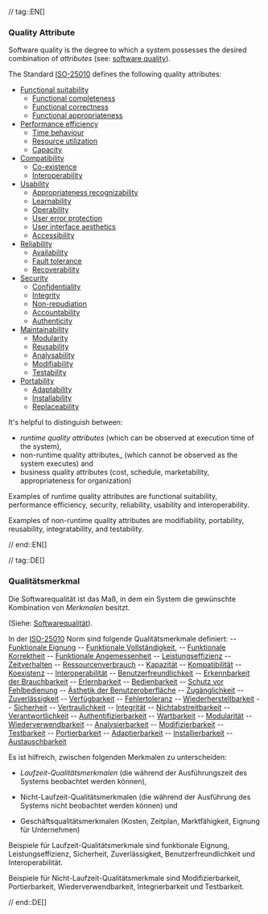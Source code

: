 // tag::EN[]
### Quality Attribute

Software quality is the degree to which a system possesses the desired combination of _attributes_ (see: [software quality](#term-software-quality)).

The Standard [ISO-25010](#term-iso-25010) defines the following quality attributes:

- [Functional suitability](#term-functional-suitability-quality-attribute)
	- [Functional completeness](#term-functional-completeness-quality-attribute)
	- [Functional correctness](#term-functional-correctness-quality-attribute)
	- [Functional appropriateness](#term-functional-appropriateness-quality-attribute)
- [Performance efficiency](#term-performance-efficiency-quality-attribute)
	- [Time behaviour](#term-time-behaviour-quality-attribute)
	- [Resource utilization](#term-resource-utilization-quality-attribute)
	- [Capacity](#term-capacity-quality-attribute)
- [Compatibility](#term-compatibility-quality-attribute)
	- [Co-existence](#term-co-existence-quality-attribute)
	- [Interoperability](#term-interoperability-quality-attribute)
- [Usability](#term-usability-quality-attribute)
	- [Appropriateness recognizability](#term-appropriateness-recognizability-quality-attribute)
	- [Learnability](#term-learnability-quality-attribute)
	- [Operability](#term-operability-quality-attribute)
	- [User error protection](#term-user-error-protection-quality-attribute)
	- [User interface aesthetics](#term-user-interface-aesthetics-quality-attribute)
	- [Accessibility](#term-accessibility-quality-attribute)
- [Reliability](#term-reliability-quality-attribute)
	- [Availability](#term-availability-quality-attribute)
	- [Fault tolerance](#term-fault-tolerance-quality-attribute)
	- [Recoverability](#term-recoverability-quality-attribute)
- [Security](#term-security-quality-attribute)
	- [Confidentiality](#term-confidentiality-quality-attribute)
	- [Integrity](#term-integrity-quality-attribute)
	- [Non-repudiation](#term-non-repudiation-quality-attribute)
	- [Accountability](#term-accountability-quality-attribute)
	- [Authenticity](#term-authenticity-quality-attribute)
- [Maintainability](#term-maintainability-quality-attribute)
	- [Modularity](#term-modularity-quality-attribute)
	- [Reusability](#term-reusability-quality-attribute)
	- [Analysability](#term-analysability-quality-attribute)
	- [Modifiability](#term-modifiability-quality-attribute)
	- [Testability](#term-testability-quality-attribute)
- [Portability](#term-portability-quality-attribute)
	- [Adaptability](#term-adaptability-quality-attribute)
	- [Installability](#term-installability-quality-attribute)
	- [Replaceability](#term-replaceability-quality-attribute)


It's helpful to distinguish between:

* _runtime quality attributes_ (which can be observed at execution time of the system),
* non-runtime quality attributes_ (which cannot be observed as the system executes) and
* business quality attributes (cost, schedule, marketability, appropriateness for organization)

Examples of runtime quality attributes are functional suitability, performance efficiency, security, reliability, usability and interoperability.

Examples of non-runtime quality attributes are modifiability, portability, reusability, integratability, and testability.

// end::EN[]

// tag::DE[]
### Qualitätsmerkmal

Die Softwarequalität ist das Maß, in dem ein System die gewünschte
Kombination von *Merkmalen* besitzt.

(Siehe: [Softwarequalität](#term-software-quality)).

In der [ISO-25010](#term-iso-25010) Norm sind folgende Qualitätsmerkmale
definiert: -- [Funktionale Eignung](#term-functional-suitability-quality-attribute) -- [Funktionale
Vollständigkeit,](#term-functional-completeness-quality-attribute) -- [Funktionale
Korrektheit](#term-functional-correctness-quality-attribute) -- [Funktionale
Angemessenheit](#term-functional-suitability-quality-attribute) -- [Leistungseffizienz](#term-performance-efficiency-quality-attribute)
-- [Zeitverhalten](#term-time-behaviour-quality-attribute) --
[Ressourcenverbrauch](#term-resource-utilization-quality-attribute) -- [Kapazität](#term-capacity-quality-attribute) --
[Kompatibilität](#term-compatibility-quality-attribute) -- [Koexistenz](#term-co-existence-quality-attribute) --
[Interoperabilität](#term-interoperability-quality-attribute) --
[Benutzerfreundlichkeit](#term-usability-quality-attribute) --
[Erkennbarkeit der Brauchbarkeit](#term-appropriateness-recognizability-quality-attribute) --
[Erlernbarkeit](#term-learnability-quality-attribute) -- [Bedienbarkeit](#term-operability-quality-attribute) --
[Schutz vor Fehlbedienung](#term-user-error-protection-quality-attribute) -- [Ästhetik der
Benutzeroberfläche](#term-user-interface-aesthetics-quality-attribute) -- [Zugänglichkeit](#term-accessibility-quality-attribute)
-- [Zuverlässigkeit](#term-reliability-quality-attribute) -- [Verfügbarkeit](#term-availability-quality-attribute)
-- [Fehlertoleranz](#term-fault-tolerance-quality-attribute) --
[Wiederherstellbarkeit](#term-recoverability-quality-attribute) -- [Sicherheit](#term-security-quality-attribute)
-- [Vertraulichkeit](#term-confidentiality-quality-attribute) -- [Integrität](#term-integrity-quality-attribute) --
[Nichtabstreitbarkeit](#term-non-repudiation-quality-attribute) --
[Verantwortlichkeit](#term-accountability-quality-attribute) --
[Authentifizierbarkeit](#term-authenticity-quality-attribute) -- [Wartbarkeit](#term-maintainability-quality-attribute)
-- [Modularität](#term-modularity-quality-attribute) --
[Wiederverwendbarkeit](#term-reusability-quality-attribute) --
[Analysierbarkeit](#term-analysability-quality-attribute) --
[Modifizierbarkeit](#term-modifiability-quality-attribute) --
[Testbarkeit](#term-testability-quality-attribute) -- [Portierbarkeit](#term-portability-quality-attribute) --
[Adaptierbarkeit](#term-adaptability-quality-attribute) -- [Installierbarkeit](#term-installability-quality-attribute)
-- [Austauschbarkeit](#term-replaceability-quality-attribute)


Es ist hilfreich, zwischen folgenden Merkmalen zu unterscheiden:

-   *Laufzeit-Qualitätsmerkmalen* (die während der Ausführungszeit des
    Systems beobachtet werden können),

-   Nicht-Laufzeit-Qualitätsmerkmalen (die während der Ausführung des
    Systems nicht beobachtet werden können) und

-   Geschäftsqualitätsmerkmalen (Kosten, Zeitplan, Marktfähigkeit,
    Eignung für Unternehmen)

Beispiele für Laufzeit-Qualitätsmerkmale sind funktionale Eignung,
Leistungseffizienz, Sicherheit, Zuverlässigkeit,
Benutzerfreundlichkeit und Interoperabilität.

Beispiele für Nicht-Laufzeit-Qualitätsmerkmale sind Modifizierbarkeit,
Portierbarkeit, Wiederverwendbarkeit, Integrierbarkeit und
Testbarkeit.



// end::DE[]

